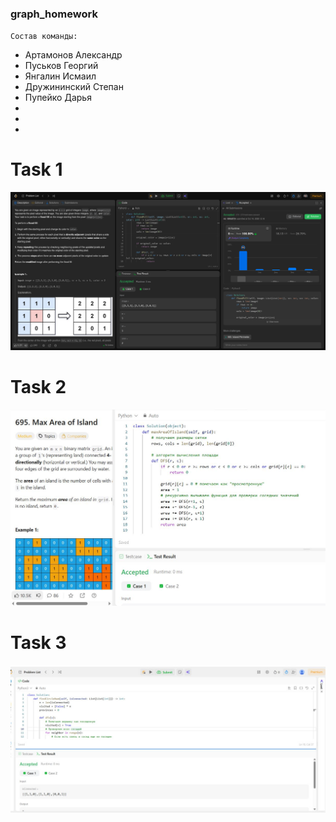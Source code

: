 ### graph_homework

`Состав команды:`
- Артамонов Александр
- Пуськов Георгий
- Янгалин Исмаил
- Дружининский Степан
- Пупейко Дарья
-
-
-

# Task 1

![Screenshot of task 1 on LeetCode](screenshots/task_1.png)

# Task 2

![Screenshot of task 1 on LeetCode](screenshots/task_2.jpg)

# Task 3

![Screenshot of task 1 on LeetCode](screenshots/task_3.jpg)
